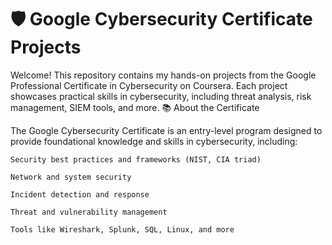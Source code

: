 # 🛡️ Google Cybersecurity Certificate Projects

Welcome! This repository contains my hands-on projects from the Google Professional Certificate in Cybersecurity on Coursera. Each project showcases practical skills in cybersecurity, including threat analysis, risk management, SIEM tools, and more.
📚 About the Certificate

The Google Cybersecurity Certificate is an entry-level program designed to provide foundational knowledge and skills in cybersecurity, including:

    Security best practices and frameworks (NIST, CIA triad)

    Network and system security

    Incident detection and response

    Threat and vulnerability management

    Tools like Wireshark, Splunk, SQL, Linux, and more
